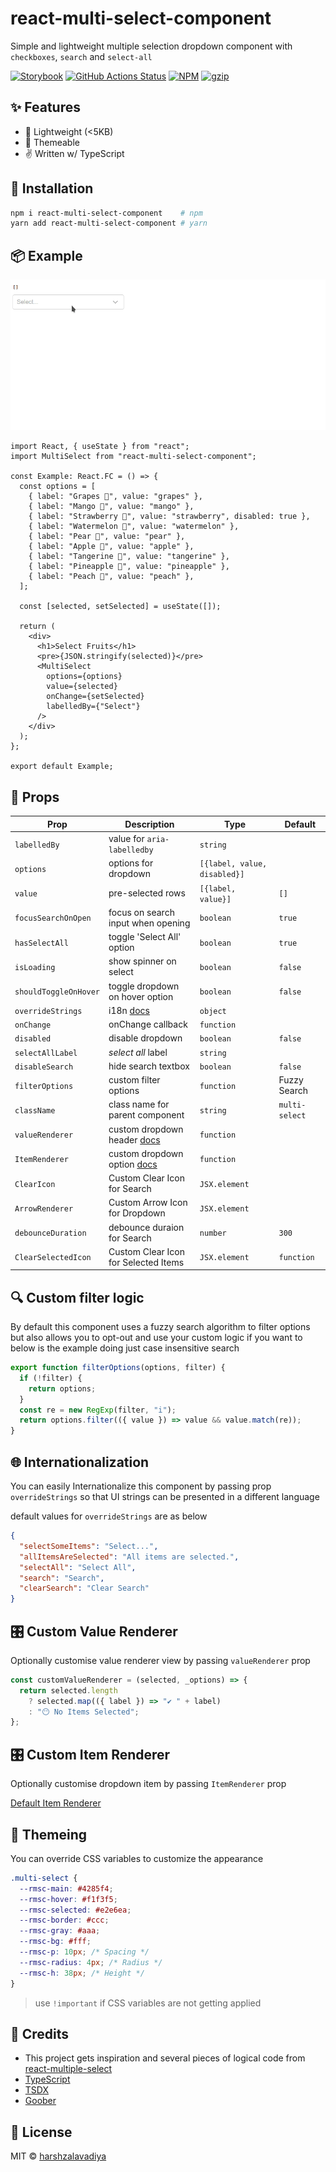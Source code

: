 # react-multi-select-component

Simple and lightweight multiple selection dropdown component with `checkboxes`, `search` and `select-all`

[![Storybook](https://cdn.jsdelivr.net/gh/storybookjs/brand@master/badge/badge-storybook.svg)](https://react-multi-select-component.netlify.com)
[![GitHub Actions Status](https://github.com/harshzalavadiya/react-multi-select-component/workflows/NodeJS/badge.svg)](https://github.com/harshzalavadiya/react-multi-select-component/actions)
[![NPM](https://img.shields.io/npm/v/react-multi-select-component.svg)](https://npm.im/react-multi-select-component)
[![gzip](https://badgen.net/bundlephobia/minzip/react-multi-select-component@latest)](https://bundlephobia.com/result?p=react-multi-select-component@latest)

## ✨ Features

- 🍃 Lightweight (<5KB)
- 💅 Themeable
- ✌ Written w/ TypeScript

## 🔧 Installation

```bash
npm i react-multi-select-component    # npm
yarn add react-multi-select-component # yarn
```

## 📦 Example

![Example](preview.gif)

```tsx
import React, { useState } from "react";
import MultiSelect from "react-multi-select-component";

const Example: React.FC = () => {
  const options = [
    { label: "Grapes 🍇", value: "grapes" },
    { label: "Mango 🥭", value: "mango" },
    { label: "Strawberry 🍓", value: "strawberry", disabled: true },
    { label: "Watermelon 🍉", value: "watermelon" },
    { label: "Pear 🍐", value: "pear" },
    { label: "Apple 🍎", value: "apple" },
    { label: "Tangerine 🍊", value: "tangerine" },
    { label: "Pineapple 🍍", value: "pineapple" },
    { label: "Peach 🍑", value: "peach" },
  ];

  const [selected, setSelected] = useState([]);

  return (
    <div>
      <h1>Select Fruits</h1>
      <pre>{JSON.stringify(selected)}</pre>
      <MultiSelect
        options={options}
        value={selected}
        onChange={setSelected}
        labelledBy={"Select"}
      />
    </div>
  );
};

export default Example;
```

## 👀 Props

| Prop                  | Description                                            | Type                         | Default        |
| --------------------- | ------------------------------------------------------ | ---------------------------- | -------------- |
| `labelledBy`          | value for `aria-labelledby`                            | `string`                     |                |
| `options`             | options for dropdown                                   | `[{label, value, disabled}]` |                |
| `value`               | pre-selected rows                                      | `[{label, value}]`           | `[]`           |
| `focusSearchOnOpen`   | focus on search input when opening                     | `boolean`                    | `true`         |
| `hasSelectAll`        | toggle 'Select All' option                             | `boolean`                    | `true`         |
| `isLoading`           | show spinner on select                                 | `boolean`                    | `false`        |
| `shouldToggleOnHover` | toggle dropdown on hover option                        | `boolean`                    | `false`        |
| `overrideStrings`     | i18n [docs](#-internationalization)                    | `object`                     |                |
| `onChange`            | onChange callback                                      | `function`                   |                |
| `disabled`            | disable dropdown                                       | `boolean`                    | `false`        |
| `selectAllLabel`      | _select all_ label                                     | `string`                     |                |
| `disableSearch`       | hide search textbox                                    | `boolean`                    | `false`        |
| `filterOptions`       | custom filter options                                  | `function`                   | Fuzzy Search   |
| `className`           | class name for parent component                        | `string`                     | `multi-select` |
| `valueRenderer`       | custom dropdown header [docs](#-custom-value-renderer) | `function`                   |                |
| `ItemRenderer`        | custom dropdown option [docs](#-custom-item-renderer)  | `function`                   |                |
| `ClearIcon`           | Custom Clear Icon for Search                           | `JSX.element`                |                |
| `ArrowRenderer`       | Custom Arrow Icon for Dropdown                         | `JSX.element`                |                |
| `debounceDuration`    | debounce duraion for Search                            | `number`                     | `300`          |
| `ClearSelectedIcon`   | Custom Clear Icon for Selected Items                   | `JSX.element`                | `function`     |

## 🔍 Custom filter logic

By default this component uses a fuzzy search algorithm to filter options but also allows you to opt-out and use your custom logic if you want to below is the example doing just case insensitive search

```js
export function filterOptions(options, filter) {
  if (!filter) {
    return options;
  }
  const re = new RegExp(filter, "i");
  return options.filter(({ value }) => value && value.match(re));
}
```

## 🌐 Internationalization

You can easily Internationalize this component by passing prop `overrideStrings` so that UI strings can be presented in a different language

default values for `overrideStrings` are as below

```json
{
  "selectSomeItems": "Select...",
  "allItemsAreSelected": "All items are selected.",
  "selectAll": "Select All",
  "search": "Search",
  "clearSearch": "Clear Search"
}
```

## 🎛 Custom Value Renderer

Optionally customise value renderer view by passing `valueRenderer` prop

```js
const customValueRenderer = (selected, _options) => {
  return selected.length
    ? selected.map(({ label }) => "✔️ " + label)
    : "😶 No Items Selected";
};
```

## 🎛 Custom Item Renderer

Optionally customise dropdown item by passing `ItemRenderer` prop

[Default Item Renderer](https://github.com/harshzalavadiya/react-multi-select-component/blob/master/src/select-panel/default-item.tsx#L27-L47)

## 💅 Themeing

You can override CSS variables to customize the appearance

```css
.multi-select {
  --rmsc-main: #4285f4;
  --rmsc-hover: #f1f3f5;
  --rmsc-selected: #e2e6ea;
  --rmsc-border: #ccc;
  --rmsc-gray: #aaa;
  --rmsc-bg: #fff;
  --rmsc-p: 10px; /* Spacing */
  --rmsc-radius: 4px; /* Radius */
  --rmsc-h: 38px; /* Height */
}
```

> use `!important` if CSS variables are not getting applied

## 🤠 Credits

- This project gets inspiration and several pieces of logical code from [react-multiple-select](https://github.com/Khan/react-multi-select/)
- [TypeScript](https://github.com/microsoft/typescript)
- [TSDX](https://github.com/jaredpalmer/tsdx)
- [Goober](https://github.com/cristianbote/goober)

## 📜 License

MIT &copy; [harshzalavadiya](https://github.com/harshzalavadiya)
